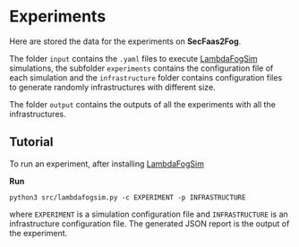
  

<p><img  align="left"  width="100">  <h1>Experiments</h1></p>

Here are stored the data for the experiments on **SecFaas2Fog**. 

The folder `input` contains the `.yaml` files to execute [LambdaFogSim](https://github.com/di-unipi-socc/LambdaFogSim) simulations, the subfolder `experiments` contains the configuration file of each simulation and the `infrastructure` folder contains configuration files to generate randomly infrastructures with different size.

The folder `output` contains the outputs of all the experiments with all the infrastructures.


## Tutorial
To run an experiment, after installing [LambdaFogSim](https://github.com/di-unipi-socc/LambdaFogSim)

**Run**
```
python3 src/lambdafogsim.py -c EXPERIMENT -p INFRASTRUCTURE
```
where `EXPERIMENT` is a simulation configuration file and `INFRASTRUCTURE` is an infrastructure configuration file. The generated JSON report is the output of the experiment.

